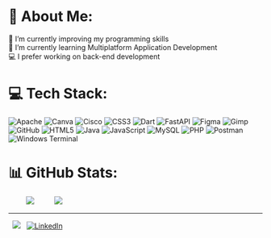 <!-- **nsaladie/nsaladie** is a ✨ _special_ ✨ repository -->

# 💫 About Me:
🔭 I’m currently improving my programming skills<br>
🌱 I’m currently learning Multiplatform Application Development<br>
💻 I prefer working on back-end development

# 💻 Tech Stack:
![Apache](https://img.shields.io/badge/apache-%23D42029.svg?style=for-the-badge&logo=apache&logoColor=white)
![Canva](https://img.shields.io/badge/Canva-%2300C4CC.svg?style=for-the-badge&logo=Canva&logoColor=white)
![Cisco](https://img.shields.io/badge/cisco-%23049fd9.svg?style=for-the-badge&logo=cisco&logoColor=black)
![CSS3](https://img.shields.io/badge/css3-%231572B6.svg?style=for-the-badge&logo=css3&logoColor=white)
![Dart](https://img.shields.io/badge/dart-%230175C2.svg?style=for-the-badge&logo=dart&logoColor=white)
![FastAPI](https://img.shields.io/badge/FastAPI-005571?style=for-the-badge&logo=fastapi)
![Figma](https://img.shields.io/badge/figma-%23F24E1E.svg?style=for-the-badge&logo=figma&logoColor=white)
![Gimp](https://img.shields.io/badge/Gimp-657D8B?style=for-the-badge&logo=gimp&logoColor=FFFFFF)
![GitHub](https://img.shields.io/badge/github-%23121011.svg?style=for-the-badge&logo=github&logoColor=white)
![HTML5](https://img.shields.io/badge/html5-%23E34F26.svg?style=for-the-badge&logo=html5&logoColor=white)
![Java](https://img.shields.io/badge/java-%23ED8B00.svg?style=for-the-badge&logo=openjdk&logoColor=white)
![JavaScript](https://img.shields.io/badge/javascript-%23323330.svg?style=for-the-badge&logo=javascript&logoColor=%23F7DF1E)
![MySQL](https://img.shields.io/badge/mysql-4479A1.svg?style=for-the-badge&logo=mysql&logoColor=white)
![PHP](https://img.shields.io/badge/php-%23777BB4.svg?style=for-the-badge&logo=php&logoColor=white)
![Postman](https://img.shields.io/badge/Postman-FF6C37?style=for-the-badge&logo=postman&logoColor=white)
![Windows Terminal](https://img.shields.io/badge/Windows%20Terminal-%234D4D4D.svg?style=for-the-badge&logo=windows-terminal&logoColor=white)

# 📊 GitHub Stats:

&nbsp;&nbsp;&nbsp;&nbsp;&nbsp;&nbsp;&nbsp;&nbsp; ![](https://github-readme-stats.vercel.app/api?username=nsaladie&theme=dracula&hide_border=false&include_all_commits=false&count_private=false) &nbsp;&nbsp;&nbsp;&nbsp;&nbsp;&nbsp;&nbsp;&nbsp;
![](https://github-readme-stats.vercel.app/api/top-langs/?username=nsaladie&theme=dracula&hide_border=false&include_all_commits=false&count_private=false&layout=compact)

---
&nbsp; [![](https://visitcount.itsvg.in/api?id=nsaladie&icon=0&color=0)](https://visitcount.itsvg.in) 
&nbsp; [![LinkedIn](https://img.shields.io/badge/LinkedIn-%230077B5.svg?logo=linkedin&logoColor=white)](https://linkedin.com/in/noemi-saladie) 
<!-- Proudly created with GPRM ( https://gprm.itsvg.in ) -->
